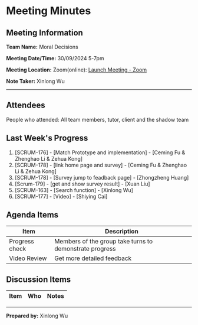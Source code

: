 # Meeting Minutes

## Meeting Information

**Team Name:** Moral Decisions

**Meeting Date/Time:** 30/09/2024  5-7pm

**Meeting Location:** Zoom(online): [Launch Meeting - Zoom](https://anu.zoom.us/j/86482877424?pwd=08A5lKE4rWT8hokwu7NvYmeomaLKHc.1)

**Note Taker:** Xinlong Wu

------

## Attendees

People who attended: All team members, tutor, client and the shadow team

## Last Week's Progress

1. [SCRUM-176] - [Match Prototype and implementation] - [Ceming Fu & Zhenghao Li & Zehua Kong]
1. [SCRUM-178] - [link home page and survey] - [Ceming Fu & Zhenghao Li & Zehua Kong]
2. [SCRUM-178] - [Survey jump to feadback page] - [Zhongzheng Huang] 
3. [Scrum-179] - [get and show survey result] - [Xuan Liu]
4. [SCRUM-163] - [Search function] - [Xinlong Wu]
5. [SCRUM-177] - [Video] - [Shiying Cai]

## Agenda Items

| Item                 | Description                                                  |
| -------------------- | ------------------------------------------------------------ |
| Progress check |  Members of the group take turns to demonstrate progress     | 
| Video Review    |  Get more detailed feedback |

## Discussion Items

| Item             | Who                             | Notes                        |
| ---------------- | ------------------------------- | ---------------------------- |

------

**Prepared by:** Xinlong Wu

